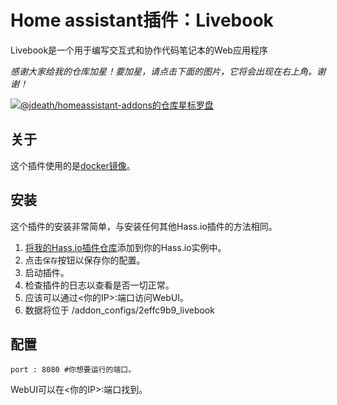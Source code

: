 # Home assistant插件：Livebook

Livebook是一个用于编写交互式和协作代码笔记本的Web应用程序

_感谢大家给我的仓库加星！要加星，请点击下面的图片，它将会出现在右上角。谢谢！_

[![@jdeath/homeassistant-addons的仓库星标罗盘](https://reporoster.com/stars/jdeath/homeassistant-addons)](https://github.com/jdeath/homeassistant-addons/stargazers)

## 关于

这个插件使用的是[docker镜像](https://github.com/livebook-dev/livebook)。

## 安装

这个插件的安装非常简单，与安装任何其他Hass.io插件的方法相同。

1. [将我的Hass.io插件仓库][repository]添加到你的Hass.io实例中。
1. 点击`保存`按钮以保存你的配置。
1. 启动插件。
1. 检查插件的日志以查看是否一切正常。
1. 应该可以通过<你的IP>:端口访问WebUI。
1. 数据将位于 /addon_configs/2effc9b9_livebook

## 配置

```
port : 8080 #你想要运行的端口。
```

WebUI可以在<你的IP>:端口找到。

[repository]: https://github.com/jdeath/homeassistant-addons
